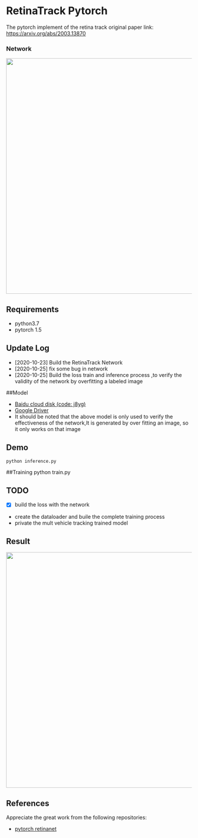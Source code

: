 ﻿# RetinaTrack Pytorch

The pytorch implement of the retina track  original paper link: <https://arxiv.org/abs/2003.13870>

### Network

<img src="https://github.com/Hanson0910/RetinaTrack/tree/main/source/RetinaTrack.png" width="640">

## Requirements
- python3.7
- pytorch 1.5

## Update Log

- [2020-10-23] Build the RetinaTrack Network
- [2020-10-25] fix some bug in network
- [2020-10-25] Build the loss train and inference process ,to verify the validity of the network by overfitting a labeled image

##Model
- [Baidu cloud disk (code: j8yg)](https://pan.baidu.com/s/1-nIc0UZh5Zl8IuSUPgmbJA)
- [Google Driver](https://drive.google.com/file/d/13p15qH4KhLDAmlj-S98Am4mxCzWscAUX/view?usp=sharing)
- It should be noted that the above model is only used to verify the effectiveness of the network,It is generated by over fitting an image, so it only works on that image

## Demo
    python inference.py

##Training
    python train.py

## TODO
- [x] build the loss with the network
- create the dataloader and buile the complete training process
- private the mult vehicle tracking trained model

## Result
<img src="https://github.com/Hanson0910/RetinaTrack/tree/main/source/result_img.jpg" width="640">

## References

Appreciate the great work from the following repositories:

- [pytorch retinanet](https://github.com/gm19900510/Pytorch_Retina_License_Plate)